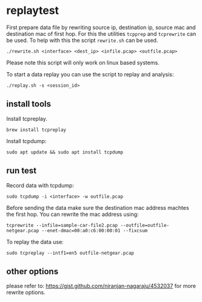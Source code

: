 # replaytest

First prepare data file by rewriting source ip, destination ip, source mac and destination mac of first hop. For this the utilities `tcpprep` and `tcprewrite` can be used. To help with this the script `rewrite.sh` can be used.

```
./rewrite.sh <interface> <dest_ip> <infile.pcap> <outfile.pcap>
```
Please note this script will only work on linux based systems.

To start a data replay you can use the script to replay and analysis:
```
./replay.sh -s <session_id>
```


## install tools

Install tcpreplay.

```
brew install tcpreplay
```

Install tcpdump:
```
sudo apt update && sudo apt install tcpdump
```

## run test

Record data with tcpdump:
```
sudo tcpdump -i <interface> -w outfile.pcap
```

Before sending the data make sure the destination mac address machtes the first hop. You can rewrite the mac address using:
```
tcprewrite --infile=sample-car-file2.pcap --outfile=outfile-netgear.pcap --enet-dmac=00:a0:c6:00:00:01 --fixcsum
```

To replay the data use:
```
sudo tcpreplay --intf1=en5 outfile-netgear.pcap
```

## other options

please refer to: https://gist.github.com/niranjan-nagaraju/4532037 for more rewrite options.
